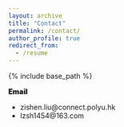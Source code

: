 ```yaml
---
layout: archive
title: "Contact"
permalink: /contact/
author_profile: true
redirect_from:
  - /resume
---
```


{% include base_path %}

  <p style="font-weight: 900;">Email</p>
  <ul>
    <li> zishen.liu@connect.polyu.hk </li>
    <li> lzsh1454@163.com </li>
  </ul>

<!-- Education
======
* Ph.D in Version Control Theory, GitHub University, 2018 (expected)
* M.S. in Jekyll, GitHub University, 2014
* B.S. in GitHub, GitHub University, 2012 -->

<!-- Work experience
======
* Spring 2024: Academic Pages Collaborator
  * Github University
  * Duties includes: Updates and improvements to template
  * Supervisor: The Users

* Fall 2015: Research Assistant
  * Github University
  * Duties included: Merging pull requests
  * Supervisor: Professor Hub

* Summer 2015: Research Assistant
  * Github University
  * Duties included: Tagging issues
  * Supervisor: Professor Git
  
Skills
======
* Skill 1
* Skill 2
  * Sub-skill 2.1
  * Sub-skill 2.2
  * Sub-skill 2.3
* Skill 3

Publications
======
  <ul>{% for post in site.publications reversed %}
    {% include archive-single-cv.html %}
  {% endfor %}</ul>
  
Talks
======
  <ul>{% for post in site.talks reversed %}
    {% include archive-single-talk-cv.html  %}
  {% endfor %}</ul>
  
Teaching
======
  <ul>{% for post in site.teaching reversed %}
    {% include archive-single-cv.html %}
  {% endfor %}</ul>
  
Service and leadership
======
* Currently signed in to 43 different slack teams -->
